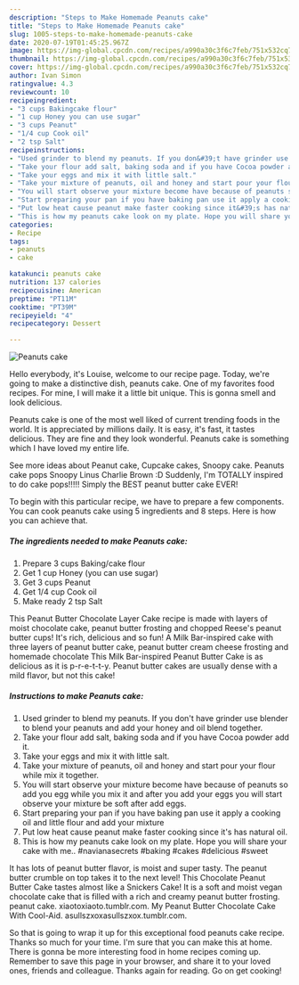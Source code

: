 ```yaml
---
description: "Steps to Make Homemade Peanuts cake"
title: "Steps to Make Homemade Peanuts cake"
slug: 1005-steps-to-make-homemade-peanuts-cake
date: 2020-07-19T01:45:25.967Z
image: https://img-global.cpcdn.com/recipes/a990a30c3f6c7feb/751x532cq70/peanuts-cake-recipe-main-photo.jpg
thumbnail: https://img-global.cpcdn.com/recipes/a990a30c3f6c7feb/751x532cq70/peanuts-cake-recipe-main-photo.jpg
cover: https://img-global.cpcdn.com/recipes/a990a30c3f6c7feb/751x532cq70/peanuts-cake-recipe-main-photo.jpg
author: Ivan Simon
ratingvalue: 4.3
reviewcount: 10
recipeingredient:
- "3 cups Bakingcake flour"
- "1 cup Honey you can use sugar"
- "3 cups Peanut"
- "1/4 cup Cook oil"
- "2 tsp Salt"
recipeinstructions:
- "Used grinder to blend my peanuts. If you don&#39;t have grinder use blender to blend your peanuts and add your honey and oil blend together."
- "Take your flour add salt, baking soda and if you have Cocoa powder add it."
- "Take your eggs and mix it with little salt."
- "Take your mixture of peanuts, oil and honey and start pour your flour while mix it together."
- "You will start observe your mixture become have because of peanuts so add you egg while you mix it and after you add your eggs you will start observe your mixture be soft after add eggs."
- "Start preparing your pan if you have baking pan use it apply a cooking oil and little flour and add your mixture"
- "Put low heat cause peanut make faster cooking since it&#39;s has natural oil."
- "This is how my peanuts cake look on my plate. Hope you will share your cake with me.. #navianasecrets #baking #cakes #delicious #sweet"
categories:
- Recipe
tags:
- peanuts
- cake

katakunci: peanuts cake 
nutrition: 137 calories
recipecuisine: American
preptime: "PT11M"
cooktime: "PT39M"
recipeyield: "4"
recipecategory: Dessert

---
```



![Peanuts cake](https://img-global.cpcdn.com/recipes/a990a30c3f6c7feb/751x532cq70/peanuts-cake-recipe-main-photo.jpg)

Hello everybody, it's Louise, welcome to our recipe page. Today, we're going to make a distinctive dish, peanuts cake. One of my favorites food recipes. For mine, I will make it a little bit unique. This is gonna smell and look delicious.

Peanuts cake is one of the most well liked of current trending foods in the world. It is appreciated by millions daily. It is easy, it's fast, it tastes delicious. They are fine and they look wonderful. Peanuts cake is something which I have loved my entire life.

See more ideas about Peanut cake, Cupcake cakes, Snoopy cake. Peanuts cake pops Snoopy Linus Charlie Brown :D Suddenly, I&#39;m TOTALLY inspired to do cake pops!!!!! Simply the BEST peanut butter cake EVER!


To begin with this particular recipe, we have to prepare a few components. You can cook peanuts cake using 5 ingredients and 8 steps. Here is how you can achieve that.

<!--inarticleads1-->

##### The ingredients needed to make Peanuts cake:

1. Prepare 3 cups Baking/cake flour
1. Get 1 cup Honey (you can use sugar)
1. Get 3 cups Peanut
1. Get 1/4 cup Cook oil
1. Make ready 2 tsp Salt


This Peanut Butter Chocolate Layer Cake recipe is made with layers of moist chocolate cake, peanut butter frosting and chopped Reese&#39;s peanut butter cups! It&#39;s rich, delicious and so fun! A Milk Bar-inspired cake with three layers of peanut butter cake, peanut butter cream cheese frosting and homemade chocolate This Milk Bar-inspired Peanut Butter Cake is as delicious as it is p-r-e-t-t-y. Peanut butter cakes are usually dense with a mild flavor, but not this cake! 

<!--inarticleads2-->

##### Instructions to make Peanuts cake:

1. Used grinder to blend my peanuts. If you don&#39;t have grinder use blender to blend your peanuts and add your honey and oil blend together.
1. Take your flour add salt, baking soda and if you have Cocoa powder add it.
1. Take your eggs and mix it with little salt.
1. Take your mixture of peanuts, oil and honey and start pour your flour while mix it together.
1. You will start observe your mixture become have because of peanuts so add you egg while you mix it and after you add your eggs you will start observe your mixture be soft after add eggs.
1. Start preparing your pan if you have baking pan use it apply a cooking oil and little flour and add your mixture
1. Put low heat cause peanut make faster cooking since it&#39;s has natural oil.
1. This is how my peanuts cake look on my plate. Hope you will share your cake with me.. #navianasecrets #baking #cakes #delicious #sweet


It has lots of peanut butter flavor, is moist and super tasty. The peanut butter crumble on top takes it to the next level! This Chocolate Peanut Butter Cake tastes almost like a Snickers Cake! It is a soft and moist vegan chocolate cake that is filled with a rich and creamy peanut butter frosting. peanut cake. xiaotoxiaoto.tumblr.com. My Peanut Butter Chocolate Cake With Cool-Aid. asullszxoxasullszxox.tumblr.com. 

So that is going to wrap it up for this exceptional food peanuts cake recipe. Thanks so much for your time. I'm sure that you can make this at home. There is gonna be more interesting food in home recipes coming up. Remember to save this page in your browser, and share it to your loved ones, friends and colleague. Thanks again for reading. Go on get cooking!
